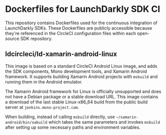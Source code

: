 # Dockerfiles for LaunchDarkly SDK CI

This repository contains Dockerfiles used for the continuous integration of LaunchDarkly SDKs. These Dockerfiles are publicly accessible because they're referenced in the CircleCI configuration files within each open-source SDK repository.

## ldcircleci/ld-xamarin-android-linux

This image is based on a standard CircleCI Android Linux image, and adds the SDK components, Mono development tools, and Xamarin Android framework. It supports building Xamarin Android projects with `msbuild` and running them in the Android emulator.

The Xamarin Android framework for Linux is officially unsupported and does not have a Debian package or a stable download URL. This image contains a download of the last stable Linux-x86_64 build from the public build server at `jenkins.mono-project.com`.

When building, instead of calling `msbuild` directly, use `~/xamarin-android/bin/xabuild` which takes the same parameters and invokes `msbuild` after setting up some necessary paths and environment variables.
